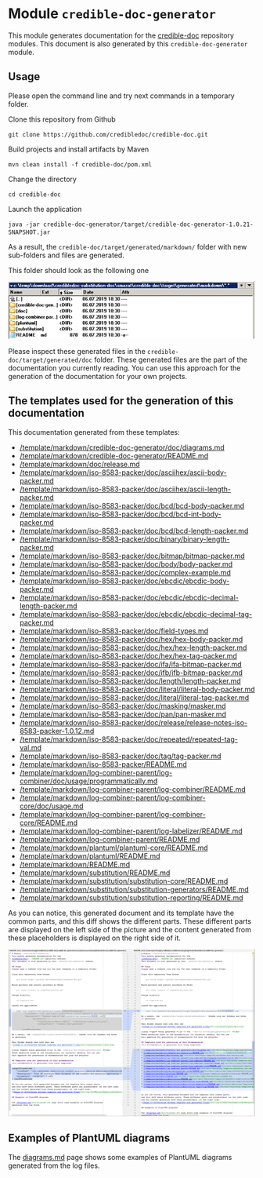 # Module `credible-doc-generator`
This module generates documentation for the
[credible-doc](../README.md) repository modules.
This document is also generated by this `credible-doc-generator` module.

## Usage
Please open the command line and try next commands in a temporary folder.

Clone this repository from Github

    git clone https://github.com/credibledoc/credible-doc.git
    
Build projects and install artifacts by Maven
    
    mvn clean install -f credible-doc/pom.xml

Change the directory
    
    cd credible-doc
    
Launch the application

    java -jar credible-doc-generator/target/credible-doc-generator-1.0.21-SNAPSHOT.jar

As a result, the `credible-doc/target/generated/markdown/` folder with new sub-folders and files are generated.

This folder should look as the following one

![Image of differences between template and generated files](doc/img/generatedFolders.png)

Please inspect these generated files in the `credible-doc/target/generated/doc` folder.
These generated files are the part of the documentation you currently reading. You can use
this approach for the generation of the documentation for your own projects.

## The templates used for the generation of this documentation
This documentation generated from these templates:

* [/template/markdown/credible-doc-generator/doc/diagrams.md](src/main/resources/template/markdown/credible-doc-generator/doc/diagrams.md)
* [/template/markdown/credible-doc-generator/README.md](src/main/resources/template/markdown/credible-doc-generator/README.md)
* [/template/markdown/doc/release.md](src/main/resources/template/markdown/doc/release.md)
* [/template/markdown/iso-8583-packer/doc/asciihex/ascii-body-packer.md](src/main/resources/template/markdown/iso-8583-packer/doc/asciihex/ascii-body-packer.md)
* [/template/markdown/iso-8583-packer/doc/asciihex/ascii-length-packer.md](src/main/resources/template/markdown/iso-8583-packer/doc/asciihex/ascii-length-packer.md)
* [/template/markdown/iso-8583-packer/doc/bcd/bcd-body-packer.md](src/main/resources/template/markdown/iso-8583-packer/doc/bcd/bcd-body-packer.md)
* [/template/markdown/iso-8583-packer/doc/bcd/bcd-int-body-packer.md](src/main/resources/template/markdown/iso-8583-packer/doc/bcd/bcd-int-body-packer.md)
* [/template/markdown/iso-8583-packer/doc/bcd/bcd-length-packer.md](src/main/resources/template/markdown/iso-8583-packer/doc/bcd/bcd-length-packer.md)
* [/template/markdown/iso-8583-packer/doc/binary/binary-length-packer.md](src/main/resources/template/markdown/iso-8583-packer/doc/binary/binary-length-packer.md)
* [/template/markdown/iso-8583-packer/doc/bitmap/bitmap-packer.md](src/main/resources/template/markdown/iso-8583-packer/doc/bitmap/bitmap-packer.md)
* [/template/markdown/iso-8583-packer/doc/body/body-packer.md](src/main/resources/template/markdown/iso-8583-packer/doc/body/body-packer.md)
* [/template/markdown/iso-8583-packer/doc/complex-example.md](src/main/resources/template/markdown/iso-8583-packer/doc/complex-example.md)
* [/template/markdown/iso-8583-packer/doc/ebcdic/ebcdic-body-packer.md](src/main/resources/template/markdown/iso-8583-packer/doc/ebcdic/ebcdic-body-packer.md)
* [/template/markdown/iso-8583-packer/doc/ebcdic/ebcdic-decimal-length-packer.md](src/main/resources/template/markdown/iso-8583-packer/doc/ebcdic/ebcdic-decimal-length-packer.md)
* [/template/markdown/iso-8583-packer/doc/ebcdic/ebcdic-decimal-tag-packer.md](src/main/resources/template/markdown/iso-8583-packer/doc/ebcdic/ebcdic-decimal-tag-packer.md)
* [/template/markdown/iso-8583-packer/doc/field-types.md](src/main/resources/template/markdown/iso-8583-packer/doc/field-types.md)
* [/template/markdown/iso-8583-packer/doc/hex/hex-body-packer.md](src/main/resources/template/markdown/iso-8583-packer/doc/hex/hex-body-packer.md)
* [/template/markdown/iso-8583-packer/doc/hex/hex-length-packer.md](src/main/resources/template/markdown/iso-8583-packer/doc/hex/hex-length-packer.md)
* [/template/markdown/iso-8583-packer/doc/hex/hex-tag-packer.md](src/main/resources/template/markdown/iso-8583-packer/doc/hex/hex-tag-packer.md)
* [/template/markdown/iso-8583-packer/doc/ifa/ifa-bitmap-packer.md](src/main/resources/template/markdown/iso-8583-packer/doc/ifa/ifa-bitmap-packer.md)
* [/template/markdown/iso-8583-packer/doc/ifb/ifb-bitmap-packer.md](src/main/resources/template/markdown/iso-8583-packer/doc/ifb/ifb-bitmap-packer.md)
* [/template/markdown/iso-8583-packer/doc/length/length-packer.md](src/main/resources/template/markdown/iso-8583-packer/doc/length/length-packer.md)
* [/template/markdown/iso-8583-packer/doc/literal/literal-body-packer.md](src/main/resources/template/markdown/iso-8583-packer/doc/literal/literal-body-packer.md)
* [/template/markdown/iso-8583-packer/doc/literal/literal-tag-packer.md](src/main/resources/template/markdown/iso-8583-packer/doc/literal/literal-tag-packer.md)
* [/template/markdown/iso-8583-packer/doc/masking/masker.md](src/main/resources/template/markdown/iso-8583-packer/doc/masking/masker.md)
* [/template/markdown/iso-8583-packer/doc/pan/pan-masker.md](src/main/resources/template/markdown/iso-8583-packer/doc/pan/pan-masker.md)
* [/template/markdown/iso-8583-packer/doc/release/release-notes-iso-8583-packer-1.0.12.md](src/main/resources/template/markdown/iso-8583-packer/doc/release/release-notes-iso-8583-packer-1.0.12.md)
* [/template/markdown/iso-8583-packer/doc/repeated/repeated-tag-val.md](src/main/resources/template/markdown/iso-8583-packer/doc/repeated/repeated-tag-val.md)
* [/template/markdown/iso-8583-packer/doc/tag/tag-packer.md](src/main/resources/template/markdown/iso-8583-packer/doc/tag/tag-packer.md)
* [/template/markdown/iso-8583-packer/README.md](src/main/resources/template/markdown/iso-8583-packer/README.md)
* [/template/markdown/log-combiner-parent/log-combiner/doc/usage/programmatically.md](src/main/resources/template/markdown/log-combiner-parent/log-combiner/doc/usage/programmatically.md)
* [/template/markdown/log-combiner-parent/log-combiner/README.md](src/main/resources/template/markdown/log-combiner-parent/log-combiner/README.md)
* [/template/markdown/log-combiner-parent/log-combiner-core/doc/usage.md](src/main/resources/template/markdown/log-combiner-parent/log-combiner-core/doc/usage.md)
* [/template/markdown/log-combiner-parent/log-combiner-core/README.md](src/main/resources/template/markdown/log-combiner-parent/log-combiner-core/README.md)
* [/template/markdown/log-combiner-parent/log-labelizer/README.md](src/main/resources/template/markdown/log-combiner-parent/log-labelizer/README.md)
* [/template/markdown/log-combiner-parent/README.md](src/main/resources/template/markdown/log-combiner-parent/README.md)
* [/template/markdown/plantuml/plantuml-core/README.md](src/main/resources/template/markdown/plantuml/plantuml-core/README.md)
* [/template/markdown/plantuml/README.md](src/main/resources/template/markdown/plantuml/README.md)
* [/template/markdown/README.md](src/main/resources/template/markdown/README.md)
* [/template/markdown/substitution/README.md](src/main/resources/template/markdown/substitution/README.md)
* [/template/markdown/substitution/substitution-core/README.md](src/main/resources/template/markdown/substitution/substitution-core/README.md)
* [/template/markdown/substitution/substitution-generators/README.md](src/main/resources/template/markdown/substitution/substitution-generators/README.md)
* [/template/markdown/substitution/substitution-reporting/README.md](src/main/resources/template/markdown/substitution/substitution-reporting/README.md)


As you can notice, this generated document and its template have the common parts,
and this diff shows the different parts. These different parts are displayed on the left side of the picture
and the content generated from these placeholders is displayed on the right side of it.

![Image of differences between template and generated files](doc/img/diffBetweenTemplateAndGeneratedFiles.png)

## Examples of PlantUML diagrams

The [diagrams.md](doc/diagrams.md) page shows some examples of PlantUML diagrams
generated from the log files.

